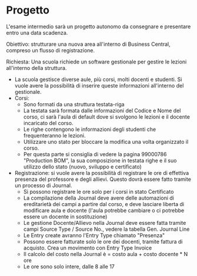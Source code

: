 
# Progetto

L'esame intermedio sarà un progetto autonomo da consegnare e presentare entro una data scadenza.

Obiettivo: strutturare una nuova area all'interno di Business Central, compreso un flusso di registrazione.

Richiesta:
Una scuola richiede un software gestionale per gestire le lezioni all'interno della struttura.
* La scuola gestisce diverse aule, più corsi, molti docenti e studenti. Si vuole avere la possibilità di inserire queste informazioni all'interno del gestionale.
* Corsi:
    * Sono formati da una struttura testata-riga
    * La testata sarà formata dalle informazioni del Codice e Nome del corso, ci sarà l'aula di default dove si svolgono le lezioni e il docente incaricato del corso.
    * Le righe contengono le informazioni degli studenti che frequenteranno le lezioni.
    * Utilizzare uno stato per bloccare la modifica una volta organizzato il corso.
    * Per questa parte si consiglia di vedere la pagina 99000786 "Production BOM", la sua composizione in testata righe e il suo utilizzo dello stato (nuovo, sviluppo e certificato)
* Registrazione: si vuole avere la possibilità di registrare le ore di effettiva presenza del professore e degli allievi. Questo dovrà essere fatto tramite un processo di Journal.
    * Si possono registrare le ore solo per i corsi in stato Certificato
    * La compilazione della Journal deve avere delle automazioni di ereditarietà dei campi a partire dal corso, e deve lasciare liberta di modificare aula e docente (l'aula potrebbe cambiare o ci potrebbe essere un docente in sostituzione)
    * Le gestione Docente/Allievo nella Journal deve essere fatta tramite campi Source Type / Source No., vedere la tabella Gen. Journal Line
    * Le Entry create avranno l'Entry Type chiamato "Presenza"
    * Possono essere fatturate solo le ore dei docenti, tramite fattura di acquisto. Crea un movimento con Entry Type Invoice
    * Il calcolo del costo nella Journal è = costo aula + costo docente * N ore
    * Le ore sono solo intere, dalle 8 alle 17
